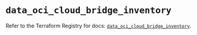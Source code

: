 # `data_oci_cloud_bridge_inventory`

Refer to the Terraform Registry for docs: [`data_oci_cloud_bridge_inventory`](https://registry.terraform.io/providers/hashicorp/oci/7.19.0/docs/data-sources/cloud_bridge_inventory).
